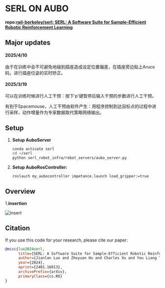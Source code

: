 # SERL ON AUBO

**repo:[rail-berkeley/serl: SERL: A Software Suite for Sample-Efficient Robotic Reinforcement Learning](https://github.com/rail-berkeley/serl)**

## Major updates
#### 2025/4/10
由于在训练中会不可避免地碰到插座造成设定位置偏差，在插座旁边贴上Aruco码，进行插座位姿的实时矫正。

#### 2025/3/19
可以在训练时候进行人工干预：按下‘p'键暂停后输入干预的步数进行人工干预。

有别于Spacemouse，人工干预由软件产生：用程序控制到达目标点的过程中进行采样，动作增量作为专家数据取代策略网络输出。

## Setup
1. **Setup AuboServer**
   
    ```bash
    conda activate serl
    cd ~/serl
    python serl_robot_infra/robot_servers/aubo_server.py
    ```
    
2. **Setup AuboRosController:**
   
    ```bash
    roslauch my_aubocontroller impetance.launch load_gripper:=true
    ```

## Overview

1.**insertion**

![insert](./Serl-Test/docs/images/insert.gif)

## Citation

If you use this code for your research, please cite our paper:

```bibtex
@misc{luo2024serl,
      title={SERL: A Software Suite for Sample-Efficient Robotic Reinforcement Learning},
      author={Jianlan Luo and Zheyuan Hu and Charles Xu and You Liang Tan and Jacob Berg and Archit Sharma and Stefan Schaal and Chelsea Finn and Abhishek Gupta and Sergey Levine},
      year={2024},
      eprint={2401.16013},
      archivePrefix={arXiv},
      primaryClass={cs.RO}
}
```
